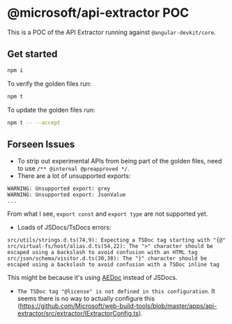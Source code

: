 # @microsoft/api-extractor POC

This is a POC of the API Extractor running against `@angular-devkit/core`.

## Get started
```sh
npm i
```

To verify the golden files run:
```sh
npm t
```

To update the golden files run:
```sh
npm t -- --accept
```

## Forseen Issues
- To strip out experimental APIs from being part of the golden files, need to use `/** @internal @preapproved */`.
- There are a lot of unsupported exports:
```
WARNING: Unsupported export: grey
WARNING: Unsupported export: JsonValue
...
```
From what I see, `export const` and `export type` are not supported yet.

- Loads of JSDocs/TsDocs errors:
```
src/utils/strings.d.ts(74,9): Expecting a TSDoc tag starting with "{@"
src/virtual-fs/host/alias.d.ts(54,22): The ">" character should be escaped using a backslash to avoid confusion with an HTML tag
src/json/schema/visitor.d.ts(30,38): The "}" character should be escaped using a backslash to avoid confusion with a TSDoc inline tag
```
This might be because it's using [AEDoc](https://github.com/Microsoft/web-build-tools/wiki/API-Extractor-~-AEDoc-tags) instead of JSDocs.

- `The TSDoc tag "@license" is not defined in this configuration`. It seems there is no way to actually configure this (https://github.com/Microsoft/web-build-tools/blob/master/apps/api-extractor/src/extractor/IExtractorConfig.ts). 

